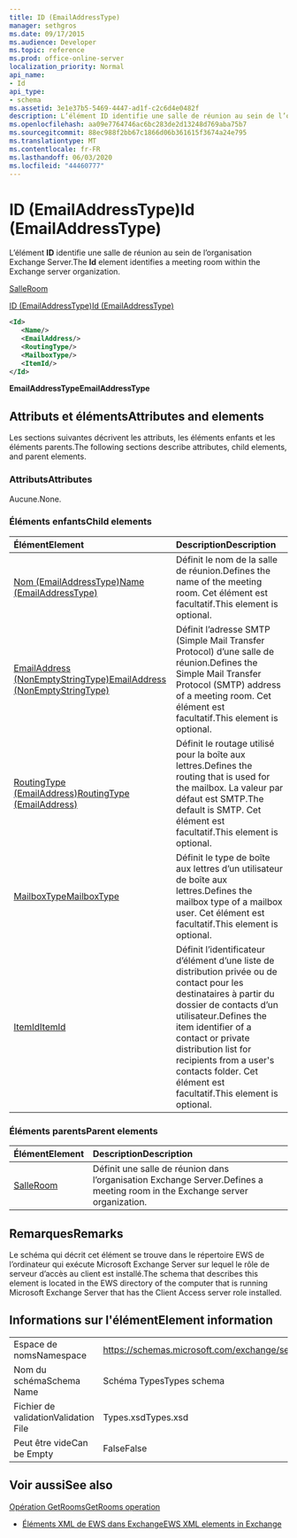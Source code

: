 ```yaml
---
title: ID (EmailAddressType)
manager: sethgros
ms.date: 09/17/2015
ms.audience: Developer
ms.topic: reference
ms.prod: office-online-server
localization_priority: Normal
api_name:
- Id
api_type:
- schema
ms.assetid: 3e1e37b5-5469-4447-ad1f-c2c6d4e0482f
description: L’élément ID identifie une salle de réunion au sein de l’organisation Exchange Server.
ms.openlocfilehash: aa09e7764746ac6bc283de2d13248d769aba75b7
ms.sourcegitcommit: 88ec988f2bb67c1866d06b361615f3674a24e795
ms.translationtype: MT
ms.contentlocale: fr-FR
ms.lasthandoff: 06/03/2020
ms.locfileid: "44460777"
---
```

# <a name="id-emailaddresstype"></a><span data-ttu-id="5fe41-103">ID (EmailAddressType)</span><span class="sxs-lookup"><span data-stu-id="5fe41-103">Id (EmailAddressType)</span></span>

<span data-ttu-id="5fe41-104">L’élément **ID** identifie une salle de réunion au sein de l’organisation Exchange Server.</span><span class="sxs-lookup"><span data-stu-id="5fe41-104">The **Id** element identifies a meeting room within the Exchange server organization.</span></span> 
  
[<span data-ttu-id="5fe41-105">Salle</span><span class="sxs-lookup"><span data-stu-id="5fe41-105">Room</span></span>](room.md)
  
[<span data-ttu-id="5fe41-106">ID (EmailAddressType)</span><span class="sxs-lookup"><span data-stu-id="5fe41-106">Id (EmailAddressType)</span></span>](id-emailaddresstype.md)
  
```xml
<Id>
   <Name/>
   <EmailAddress/>
   <RoutingType/>
   <MailboxType/>
   <ItemId/>
</Id>
```

 <span data-ttu-id="5fe41-107">**EmailAddressType**</span><span class="sxs-lookup"><span data-stu-id="5fe41-107">**EmailAddressType**</span></span>
## <a name="attributes-and-elements"></a><span data-ttu-id="5fe41-108">Attributs et éléments</span><span class="sxs-lookup"><span data-stu-id="5fe41-108">Attributes and elements</span></span>

<span data-ttu-id="5fe41-109">Les sections suivantes décrivent les attributs, les éléments enfants et les éléments parents.</span><span class="sxs-lookup"><span data-stu-id="5fe41-109">The following sections describe attributes, child elements, and parent elements.</span></span>
  
### <a name="attributes"></a><span data-ttu-id="5fe41-110">Attributs</span><span class="sxs-lookup"><span data-stu-id="5fe41-110">Attributes</span></span>

<span data-ttu-id="5fe41-111">Aucune.</span><span class="sxs-lookup"><span data-stu-id="5fe41-111">None.</span></span>
  
### <a name="child-elements"></a><span data-ttu-id="5fe41-112">Éléments enfants</span><span class="sxs-lookup"><span data-stu-id="5fe41-112">Child elements</span></span>

|<span data-ttu-id="5fe41-113">**Élément**</span><span class="sxs-lookup"><span data-stu-id="5fe41-113">**Element**</span></span>|<span data-ttu-id="5fe41-114">**Description**</span><span class="sxs-lookup"><span data-stu-id="5fe41-114">**Description**</span></span>|
|:-----|:-----|
|[<span data-ttu-id="5fe41-115">Nom (EmailAddressType)</span><span class="sxs-lookup"><span data-stu-id="5fe41-115">Name (EmailAddressType)</span></span>](name-emailaddresstype.md) <br/> |<span data-ttu-id="5fe41-116">Définit le nom de la salle de réunion.</span><span class="sxs-lookup"><span data-stu-id="5fe41-116">Defines the name of the meeting room.</span></span> <span data-ttu-id="5fe41-117">Cet élément est facultatif.</span><span class="sxs-lookup"><span data-stu-id="5fe41-117">This element is optional.</span></span>  <br/> |
|[<span data-ttu-id="5fe41-118">EmailAddress (NonEmptyStringType)</span><span class="sxs-lookup"><span data-stu-id="5fe41-118">EmailAddress (NonEmptyStringType)</span></span>](emailaddress-nonemptystringtype.md) <br/> |<span data-ttu-id="5fe41-119">Définit l’adresse SMTP (Simple Mail Transfer Protocol) d’une salle de réunion.</span><span class="sxs-lookup"><span data-stu-id="5fe41-119">Defines the Simple Mail Transfer Protocol (SMTP) address of a meeting room.</span></span> <span data-ttu-id="5fe41-120">Cet élément est facultatif.</span><span class="sxs-lookup"><span data-stu-id="5fe41-120">This element is optional.</span></span>  <br/> |
|[<span data-ttu-id="5fe41-121">RoutingType (EmailAddress)</span><span class="sxs-lookup"><span data-stu-id="5fe41-121">RoutingType (EmailAddress)</span></span>](routingtype-emailaddress.md) <br/> |<span data-ttu-id="5fe41-122">Définit le routage utilisé pour la boîte aux lettres.</span><span class="sxs-lookup"><span data-stu-id="5fe41-122">Defines the routing that is used for the mailbox.</span></span> <span data-ttu-id="5fe41-123">La valeur par défaut est SMTP.</span><span class="sxs-lookup"><span data-stu-id="5fe41-123">The default is SMTP.</span></span> <span data-ttu-id="5fe41-124">Cet élément est facultatif.</span><span class="sxs-lookup"><span data-stu-id="5fe41-124">This element is optional.</span></span>  <br/> |
|[<span data-ttu-id="5fe41-125">MailboxType</span><span class="sxs-lookup"><span data-stu-id="5fe41-125">MailboxType</span></span>](mailboxtype.md) <br/> |<span data-ttu-id="5fe41-126">Définit le type de boîte aux lettres d’un utilisateur de boîte aux lettres.</span><span class="sxs-lookup"><span data-stu-id="5fe41-126">Defines the mailbox type of a mailbox user.</span></span> <span data-ttu-id="5fe41-127">Cet élément est facultatif.</span><span class="sxs-lookup"><span data-stu-id="5fe41-127">This element is optional.</span></span>  <br/> |
|[<span data-ttu-id="5fe41-128">ItemId</span><span class="sxs-lookup"><span data-stu-id="5fe41-128">ItemId</span></span>](itemid.md) <br/> |<span data-ttu-id="5fe41-129">Définit l’identificateur d’élément d’une liste de distribution privée ou de contact pour les destinataires à partir du dossier de contacts d’un utilisateur.</span><span class="sxs-lookup"><span data-stu-id="5fe41-129">Defines the item identifier of a contact or private distribution list for recipients from a user's contacts folder.</span></span> <span data-ttu-id="5fe41-130">Cet élément est facultatif.</span><span class="sxs-lookup"><span data-stu-id="5fe41-130">This element is optional.</span></span>  <br/> |
   
### <a name="parent-elements"></a><span data-ttu-id="5fe41-131">Éléments parents</span><span class="sxs-lookup"><span data-stu-id="5fe41-131">Parent elements</span></span>

|<span data-ttu-id="5fe41-132">**Élément**</span><span class="sxs-lookup"><span data-stu-id="5fe41-132">**Element**</span></span>|<span data-ttu-id="5fe41-133">**Description**</span><span class="sxs-lookup"><span data-stu-id="5fe41-133">**Description**</span></span>|
|:-----|:-----|
|[<span data-ttu-id="5fe41-134">Salle</span><span class="sxs-lookup"><span data-stu-id="5fe41-134">Room</span></span>](room.md) <br/> |<span data-ttu-id="5fe41-135">Définit une salle de réunion dans l’organisation Exchange Server.</span><span class="sxs-lookup"><span data-stu-id="5fe41-135">Defines a meeting room in the Exchange server organization.</span></span>  <br/> |
   
## <a name="remarks"></a><span data-ttu-id="5fe41-136">Remarques</span><span class="sxs-lookup"><span data-stu-id="5fe41-136">Remarks</span></span>

<span data-ttu-id="5fe41-137">Le schéma qui décrit cet élément se trouve dans le répertoire EWS de l’ordinateur qui exécute Microsoft Exchange Server sur lequel le rôle de serveur d’accès au client est installé.</span><span class="sxs-lookup"><span data-stu-id="5fe41-137">The schema that describes this element is located in the EWS directory of the computer that is running Microsoft Exchange Server that has the Client Access server role installed.</span></span>
  
## <a name="element-information"></a><span data-ttu-id="5fe41-138">Informations sur l'élément</span><span class="sxs-lookup"><span data-stu-id="5fe41-138">Element information</span></span>

|||
|:-----|:-----|
|<span data-ttu-id="5fe41-139">Espace de noms</span><span class="sxs-lookup"><span data-stu-id="5fe41-139">Namespace</span></span>  <br/> |https://schemas.microsoft.com/exchange/services/2006/types  <br/> |
|<span data-ttu-id="5fe41-140">Nom du schéma</span><span class="sxs-lookup"><span data-stu-id="5fe41-140">Schema Name</span></span>  <br/> |<span data-ttu-id="5fe41-141">Schéma Types</span><span class="sxs-lookup"><span data-stu-id="5fe41-141">Types schema</span></span>  <br/> |
|<span data-ttu-id="5fe41-142">Fichier de validation</span><span class="sxs-lookup"><span data-stu-id="5fe41-142">Validation File</span></span>  <br/> |<span data-ttu-id="5fe41-143">Types.xsd</span><span class="sxs-lookup"><span data-stu-id="5fe41-143">Types.xsd</span></span>  <br/> |
|<span data-ttu-id="5fe41-144">Peut être vide</span><span class="sxs-lookup"><span data-stu-id="5fe41-144">Can be Empty</span></span>  <br/> |<span data-ttu-id="5fe41-145">False</span><span class="sxs-lookup"><span data-stu-id="5fe41-145">False</span></span>  <br/> |
   
## <a name="see-also"></a><span data-ttu-id="5fe41-146">Voir aussi</span><span class="sxs-lookup"><span data-stu-id="5fe41-146">See also</span></span>



[<span data-ttu-id="5fe41-147">Opération GetRooms</span><span class="sxs-lookup"><span data-stu-id="5fe41-147">GetRooms operation</span></span>](getrooms-operation.md)


- [<span data-ttu-id="5fe41-148">Éléments XML de EWS dans Exchange</span><span class="sxs-lookup"><span data-stu-id="5fe41-148">EWS XML elements in Exchange</span></span>](ews-xml-elements-in-exchange.md)

